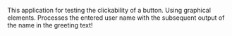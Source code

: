 This application for testing the clickability of a button. Using graphical elements.
Processes the entered user name with the subsequent output of the name in the greeting text!
